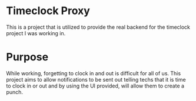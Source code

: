 # Timeclock Proxy
This is a project that is utilized to provide the real backend for the timeclock project I was working in. 

# Purpose
While working, forgetting to clock in and out is difficult for all of us. This project aims to allow notifications to be sent out telling techs that it is time to clock in or out and by using the UI provided, will allow them to create a punch.